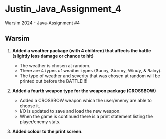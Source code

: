 # Justin_Java_Assignment_4
Warsim 2024 - Java-Assignment #4

## Warsim
<p></p>

1. **Added a weather package (with 4 children) that affects the battle (slightly less damage or chance to hit)**
   - The weather is chosen at random.
   - There are 4 types of weather types (Sunny, Stormy, Windy, & Rainy).
   - The type of weather and severity that was chosen at random will be printed out before the BATTLE!!!!

2. **Added a fourth weapon type for the weapon package (CROSSBOW)**
   - Added a CROSSBOW weapon which the user/enemy are able to choose it.
   - I/O is updated to save and load the new weapon.
   - When the game is continued there is a print statement listing the player/enemy stats.

3. **Added colour to the print screen.**  
